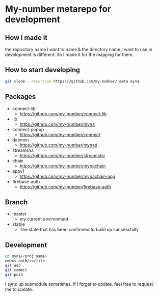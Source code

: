 # My-number metarepo for development

## How I made it

the repository name I want to name & the directory name I want to use in development is different.
So I made it for the mapping for them.

## How to start developing

```sh
git clone --recursive https://github.com/my-number/_meta myna
```

## Packages

- connect-lib
  - https://github.com/my-number/connect-lib
- lib
  - https://github.com/my-number/myna
- connect-popup
  - https://github.com/my-number/connect
- daemon
  - https://github.com/my-number/mynad
- streamsha
  - https://github.com/my-number/streamsha
- chain
  - https://github.com/my-number/mynachain
- appv1
  - https://github.com/my-number/mynachain-app
- firebase-auth
  - https://github.com/my-number/firebase-auth
## Branch

- master
  - my current environment
- stable
  - The state that has been confirmed to build up successfully

## Development

```sh
cd myna/<proj name>
emacs path/to/file
git add .
git commit
git push
```

I sync up submodule sometimes. If I forget to update, feel free to request me to update.

